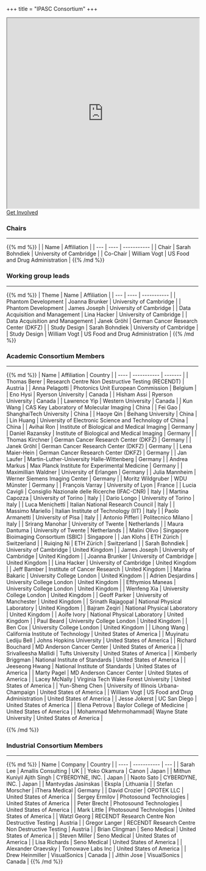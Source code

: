 +++
title = "IPASC Consortium"
+++
<div class="google-map">
	<iframe src="https://www.google.com/maps/d/embed?mid=1Mav1UoEtwCbCrBqj-IDjgD6GE_GvD0hK&hl=en" width="100%" height="500"></iframe>
</div>

<div class="btn btn-main">
	<a href="../getinvolved/" >Get Involved</a>
</div>

### Chairs
---
<div class="consortium-table">
{{% md %}}
| 			| Name 				| Affiliation 						|
| --- 		| ---- 				| ----------- 						|
| Chair 	| Sarah Bohndiek 	| University of Cambridge 			|
| Co-Chair 	| William Vogt 		| US Food and Drug Administration 	|
{{% /md %}}
</div>

### Working group leads
---
<div class="consortium-table">
{{% md %}}
| Theme								| Name 				| Affiliation 							|
| --- 								| ---- 				| ----------- 							|
| Phantom Development 				| Joanna Brunker  	| University of Cambridge 				|
| Phantom Development 				| James Joseph 		| University of Cambridge 				|
| Data Acquisition and Management 	| Lina Hacker 		| University of Cambridge 				|
| Data Acquisition and Management 	| Janek Gröhl 		| German Cancer Research Center (DKFZ) 	|
| Study Design 						| Sarah Bohndiek 	| University of Cambridge 				|
| Study Design 						| William Vogt 		| US Food and Drug Administration 		|
{{% /md %}}
</div>

### Academic Consortium Members
---
<div class="consortium-table">
{{% md %}}
| Name 					| Affiliation 												| Country 					|
| ---- 					| ----------- 												| ------- 					|
| Thomas Berer 			| Research Centre Non Destructive Testing (RECENDT)			| Austria 					|
| Anna Pelagotti 		| Photonics Unit European Commission 						| Belgium 					|
| Eno Hysi 				| Ryerson University 										| Canada 					|
| Hisham Assi 			| Ryerson University 										| Canada 					|
| Lawrence Yip			| Western University 										| Canada 					|
| Kun Wang				| CAS Key Laboratory of Molecular Imaging					| China 					|
| Fei Gao 				| ShanghaiTech University 									| China 					|
| Haoye Qin				| Beihang University										| China 					|
| Lin Huang				| University of Electronic Science and Technology of China	| China 					|
| Avihai Ron 			| Institute of Biological and Medical Imaging 				| Germany 					|
| Daniel Razansky 		| Institute of Biological and Medical Imaging 				| Germany 					|
| Thomas Kirchner 		| German Cancer Research Center (DKFZ) 						| Germany 					|
| Janek Gröhl 			| German Cancer Research Center (DKFZ) 						| Germany 					|
| Lena Maier-Hein 		| German Cancer Research Center (DKFZ) 						| Germany 					|
| Jan Laufer			| Martin-Luther-University Halle-Wittenberg 				| Germany 					|
| Andrea Markus			| Max Planck Institute for Experimental Medicine			| Germany					|
| Maximillian Waldner 	| University of Erlangen 									| Germany 					|
| Julia Mannheim 		| Werner Siemens Imaging Center 							| Germany 					|
| Moritz Wildgruber		| WDU Münster												| Germany					|
| François Varray		| University of Lyon										| France					|
| Lucia Cavigli 		| Consiglio Nazionale delle Ricerche (IFAC-CNR) 			| Italy 					|
| Martina Capozza		| University of Torino										| Italy						|
| Dario Longo			| University of Torino										| Italy						|
| Luca Menichetti 		| Italian National Research Council 						| Italy 					|
| Massimo Mariello		| Italian Institute of Technology (IIT)						| Italy						|
| Paolo Armanetti 		| University of Pisa 										| Italy 					|
| Antonio Pifferi 		| Politecnico Milano 										| Italy 					|
| Srirang Manohar 		| University of Twente 										| Netherlands 				|
| Maura Dantuma			| University of Twente										| Netherlands				|
| Malini Olivo			| Singapore Bioimaging Consortium (SBIC)					| Singapore 				|
| Jan Klohs 			| ETH Zürich 												| Switzerland 				|
| Ruiqing Ni 			| ETH Zürich 												| Switzerland 				|
| Sarah Bohndiek 		| University of Cambridge 									| United Kingdom 			|
| James Joseph 			| University of Cambridge 									| United Kingdom 			|
| Joanna Brunker 		| University of Cambridge 									| United Kingdom 			|
| Lina Hacker 			| University of Cambridge 									| United Kingdom 			|
| Jeff Bamber 			| Institute of Cancer Research 								| United Kingdom 			|
| Marina Bakaric		| University College London									| United Kingdom			|
| Adrien Desjardins 	| University College London 								| United Kingdom 			|
| Efthymios Maneas 		| University College London 								| United Kingdom 			|
| Wenfeng Xia 			| University College London 								| United Kingdom 			|
| Geoff Parker 			| University of Manchester 									| United Kingdom 			|
| Srinath Rajagopal 	| National Physical Laboratory 								| United Kingdom 			|
| Bajram Zeqiri 		| National Physical Laboratory 								| United Kingdom 			|
| Aoife Ivory 			| National Physical Laboratory 								| United Kingdom 			|
| Paul Beard 			| University College London 								| United Kingdom 			|
| Ben Cox 				| University College London 								| United Kingdom 			|
| Lihong Wang 			| California Institute of Technology 						| United States of America 	|
| Muyinatu Lediju Bell	| Johns Hopkins University 									| United States of America 	|
| Richard Bouchard 		| MD Anderson Cancer Center 								| United States of America 	|
| Srivalleesha Mallidi	| Tufts University 											| United States of America 	|
| Kimberly Briggman 	| National Institute of Standards 							| United States of America 	|
| Jeeseong Hwang 		| National Institute of Standards							| United States of America 	|
| Marty Pagel 			| MD Anderson Cancer Center 								| United States of America 	|
| Lacey McNally 		| Virginia Tech Wake Forest University 						| United States of America 	|
| Yun-Sheng Chen 		| University of Illinois Urbana-Champaign					| United States of America 	|
| William Vogt 			| US Food and Drug Administration 							| United States of America 	|
| Jesse Jokerst			| UC San Diego												| United States of America 	|
| Elena Petrova			| Baylor College of Medicine								| United States of America 	|
| Mohammad Mehrmohammadi| Wayne State University									| United States of America 	|

{{% /md %}}
</div>

### Industrial Consortium Members
---
<div class="consortium-table">
{{% md %}}
| Name 							| Company 											| Country 					|
| ---- 							| ----------- 										| ---						|
| Sarah Lee						| Amallis Consulting								| UK						|
| Yoko Okamura 					| Canon 											| Japan						|
| Mithun Kuniyil Ajith Singh 	| CYBERDYNE, INC.    								| Japan						|
| Naoto Sato				 	| CYBERDYNE, INC.    								| Japan						|
| Mantvydas Jasinskas			| Ekspla											| Lithuania					|
| Stefan Morscher 				| iThera Medical 									| Germany					|
| David Crozier 				| OPOTEK LLC										| United States of America	|
| Sergey Ermilov 				| Photosound Technologies 							| United States of America  |
| Peter Brecht 					| Photosound Technologies 							| United States of America  |
| Mark Little 					| Photosound Technologies 							| United States of America  |
| Watzl Georg 					| RECENDT Research Centre Non Destructive Testing 	| Austria					|
| Gregor Langer 				| RECENDT Research Centre Non Destructive Testing 	| Austria					|
| Brian Clingman 				| Seno Medical 										| United States of America 	|
| Steven Miller 				| Seno Medical 										| United States of America 	|
| Lisa Richards 				| Seno Medical 										| United States of America 	|
| Alexander Oraevsky 			| Tomowave Labs Inc 								| United States of America  |
| Drew Heinmiller 				| VisualSonics 										| Canada					|
| Jithin Jose 					| VisualSonics 										| Canada					|
{{% /md %}}
</div>